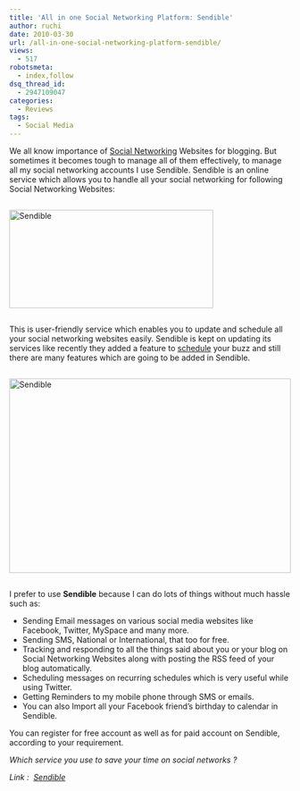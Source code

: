 ```yaml
---
title: 'All in one Social Networking Platform: Sendible'
author: ruchi
date: 2010-03-30
url: /all-in-one-social-networking-platform-sendible/
views:
  - 517
robotsmeta:
  - index,follow
dsq_thread_id:
  - 2947109047
categories:
  - Reviews
tags:
  - Social Media
---
```

[][1]We all know importance of [Social Networking][2] Websites for blogging. But sometimes it becomes tough to manage all of them effectively, to manage all my social networking accounts I use Sendible. Sendible is an online service which allows you to handle all your social networking for following Social Networking Websites:

[<img class="wp-image-50258" style="float: none;margin: 15px auto;border-width: 0px" src="http://cdn.devilsworkshop.org/files/2010/03/clip_image002_thumb.jpg" border="0" alt="Sendible" width="365" height="176" />][3]

This is user-friendly service which enables you to update and schedule all your social networking websites easily. Sendible is kept on updating its services like recently they added a feature to [schedule][4] your buzz and still there are many features which are going to be added in Sendible.

<img style="float: none;margin: 15px auto;border-width: 0px" src="http://cdn.devilsworkshop.org/files/2010/03/clip_image0042.jpg" border="0" alt="Sendible" width="504" height="348" />

I prefer to use **Sendible** because I can do lots of things without much hassle such as:

  * Sending Email messages on various social media websites like Facebook, Twitter, MySpace and many more.
  * Sending SMS, National or International, that too for free.
  * Tracking and responding to all the things said about you or your blog on Social Networking Websites along with posting the RSS feed of your blog automatically.
  * Scheduling messages on recurring schedules which is very useful while using Twitter.
  * Getting Reminders to my mobile phone through SMS or emails.
  * You can also Import all your Facebook friend’s birthday to calendar in Sendible.

You can register for free account as well as for paid account on Sendible, according to your requirement.

*Which service you use to save your time on social networks ?*

*Link :  <a href="http://sendible.com/" onclick="_gaq.push(['_trackEvent', 'outbound-article', 'http://sendible.com/', 'Sendible']);" >Sendible</a>*

 [1]: http://devilsworkshop.org/social-networking-just-got-easier-courtesy-yoono/
 [2]: http://devilsworkshop.org/social-networking-just-got-easier-courtesy-yoono/ "Social Networking"
 [3]: http://cdn.devilsworkshop.org/files/2010/03/clip_image0022.jpg
 [4]: http://devilsworkshop.org/7-ways-to-tweet-while-you-sleep/ "schedule"
